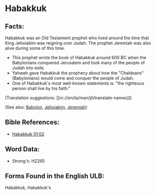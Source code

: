 # Habakkuk

## Facts:

Habakkuk was an Old Testament prophet who lived around the time that King Jehoiakim was reigning over Judah. The prophet Jeremiah was also alive during some of this time.

* This prophet wrote the book of Habakkuk around 600 BC when the Babylonians conquered Jerusalem and took many of the people of Judah into exile.
* Yahweh gave Habakkuk the prophecy about how the "Chaldeans" (Babylonians) would come and conquer the people of Judah.
* One of Habakkuk's most well-known statements is: "the righteous person shall live by his faith."

(Translation suggestions: [[rc://en/ta/man/jit/translate-names]])

(See also: [Babylon](../names/babylon.md), [Jehoiakim](../names/jehoiakim.md), [Jeremiah](../names/jeremiah.md))

## Bible References:

* [Habakkuk 01:02](rc://en/tn/help/hab/01/02)

## Word Data:

* Strong's: H2265

## Forms Found in the English ULB:

Habakkuk, Habakkuk's
